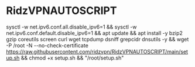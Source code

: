 # RidzVPNAUTOSCRIPT


sysctl -w net.ipv6.conf.all.disable_ipv6=1 && sysctl -w net.ipv6.conf.default.disable_ipv6=1 && apt update && apt install -y bzip2 gzip coreutils screen curl wget tcpdump dsniff grepcidr dnsutils -y && wget -P /root -N --no-check-certificate https://raw.githubusercontent.com/ridzvpn/RidzVPNAUTOSCRIPT/main/setup.sh && chmod +x setup.sh && "/root/setup.sh"
